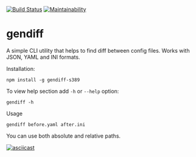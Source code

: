 [![Build Status](https://travis-ci.org/Alex-K1m/project-lvl2-s389.svg?branch=master)](https://travis-ci.org/Alex-K1m/project-lvl2-s389)
[![Maintainability](https://api.codeclimate.com/v1/badges/2cbd34bab8e5d225da24/maintainability)](https://codeclimate.com/github/Alex-K1m/project-lvl2-s389/maintainability)

# gendiff

A simple CLI utility that helps to find diff between config files. Works with JSON, YAML and INI formats.

Installation:

```
npm install -g gendiff-s389
```

To view help section add `-h` or `--help` option:

```
gendiff -h
```

Usage

```
gendiff before.yaml after.ini
```

You can use both absolute and relative paths.

[![asciicast](https://asciinema.org/a/UeFHy5fkGiK7KRI3cZeAN4ksA.svg)](https://asciinema.org/a/UeFHy5fkGiK7KRI3cZeAN4ksA)
